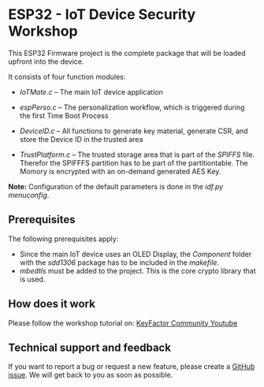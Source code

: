 # ESP32 -  IoT Device Security Workshop
This ESP32 Firmware project is the complete package that will be loaded upfront into the device. 

It consists of four function modules: 
* _IoTMate.c_ – The main IoT device application 

* _espPerso.c_ – The personalization workflow, which is triggered during the first Time Boot Process 

* _DeviceID.c_ – All functions to generate key material, generate CSR, and store the Device ID in the trusted area

* _TrustPlatform.c_ – The trusted storage area that is part of the _SPIFFS_ file. Therefor the SPIFFFS partition has to be part of the partitiontable. The Momory is encrypted with an on-demand generated AES Key. 

**Note:** Configuration of the default parameters is done in the _idf.py menuconfig_. 

## Prerequisites
The following prerequisites apply: 
* Since the main IoT device uses an OLED Display, the _Component_ folder with the _sdd1306_ package has to be included in the _makefile_. 
* _mbedtls_ must be added to the project. This is the core crypto library that is used. 
 
## How does it work
Please follow the workshop tutorial on: [KeyFactor Community Youtube](https://www.youtube.com/@KeyfactorCommunity)

## Technical support and feedback
If you want to report a bug or request a new feature, please create a [GitHub issue](../../issues/new). We will get back to you as soon as possible.
